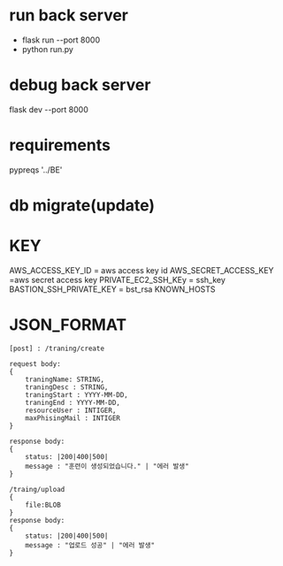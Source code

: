 # run back server

- flask run --port 8000
- python run.py

# debug back server

flask dev --port 8000

# requirements

pypreqs '../BE'

# db migrate(update)

# KEY

AWS_ACCESS_KEY_ID = aws access key id
AWS_SECRET_ACCESS_KEY =aws secret access key
PRIVATE_EC2_SSH_KEy = ssh_key
BASTION_SSH_PRIVATE_KEY = bst_rsa
KNOWN_HOSTS

# JSON_FORMAT

```
[post] : /traning/create

request body:
{
    traningName: STRING,
    traningDesc : STRING,
    traningStart : YYYY-MM-DD,
    traningEnd : YYYY-MM-DD,
    resourceUser : INTIGER,
    maxPhisingMail : INTIGER
}

response body:
{
    status: |200|400|500|
    message : "훈련이 생성되었습니다." | "에러 발생"
}

/traing/upload
{
    file:BLOB
}
response body:
{
    status: |200|400|500|
    message : "업로드 성공" | "에러 발생"
}

```
